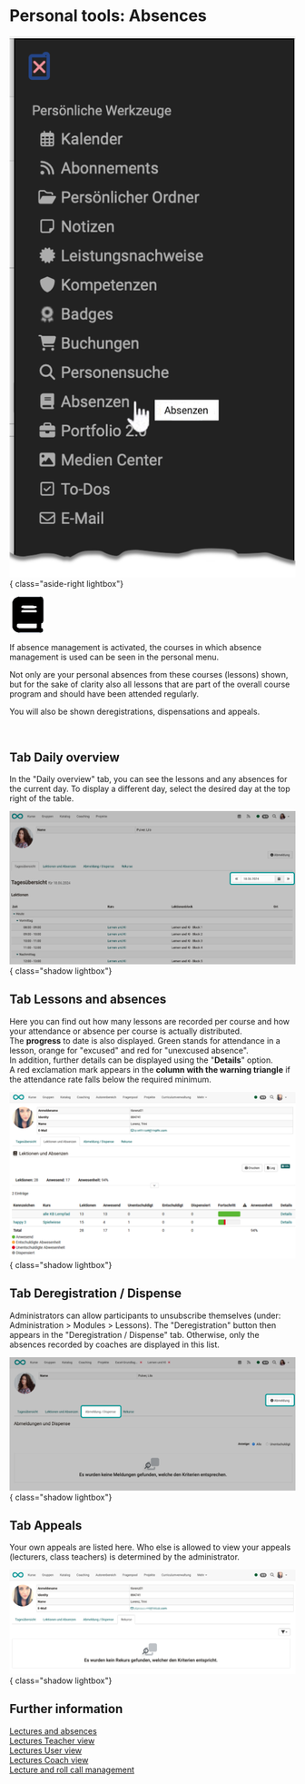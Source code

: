 # Personal tools: Absences

![pers_menu_absences_v1_de.png](assets/pers_menu_absences_v1_de.png){ class="aside-right lightbox"}

![icon_absences.png](assets/icon_absences.png)

If absence management is activated, the courses in which absence management is used can be seen in the personal menu. 

Not only are your personal absences from these courses (lessons) shown, but for the sake of clarity also all lessons that are part of the overall course program and should have been attended regularly. 

You will also be shown deregistrations, dispensations and appeals.

<br>

## Tab Daily overview
In the "Daily overview" tab, you can see the lessons and any absences for the current day. 
To display a different day, select the desired day at the top right of the table.

![pers_menu_absences_day_v1_de.png](assets/pers_menu_absences_day_v1_de.png){ class="shadow lightbox"}

## Tab Lessons and absences

Here you can find out how many lessons are recorded per course and how your attendance or absence per course is actually distributed. <br> The **progress** to date is also displayed. Green stands for attendance in a lesson, orange for "excused" and red for "unexcused absence".<br>
In addition, further details can be displayed using the "**Details**" option. <br> A red exclamation mark appears in the **column with the warning triangle** if the attendance rate falls below the required minimum.

![pers_menu_absences_lectures_v1_de.png](assets/pers_menu_absences_lectures_v1_de.png){ class="shadow lightbox"}

## Tab Deregistration / Dispense

Administrators can allow participants to unsubscribe themselves (under: Administration > Modules > Lessons). The "Deregistration" button then appears in the "Deregistration / Dispense" tab. Otherwise, only the absences recorded by coaches are displayed in this list. <br>

![pers_menu_absences_dispensation_v1_de.png](assets/pers_menu_absences_dispensation_v1_de.png){ class="shadow lightbox"}

## Tab Appeals

Your own appeals are listed here. Who else is allowed to view your appeals (lecturers, class teachers) is determined by the administrator.

![pers_menu_absences_appeals_v1_de.png](assets/pers_menu_absences_appeals_v1_de.png){ class="shadow lightbox"}

## Further information

[Lectures and absences](../learningresources/Lectures_and_absences.md)<br>
[Lectures Teacher view](../learningresources/Lectures_Teacher_view.md)<br>
[Lectures User view](../learningresources/Lectures_User_view.md)<br>
[Lectures Coach view](../area_modules/coaching_lektionen.md)<br>
[Lecture and roll call management](../../manual_admin/administration/Lecture_and_roll_call_management.md)<br>

